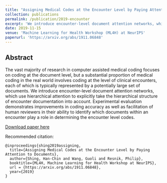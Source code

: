 ```yaml
---
title: "Assigning Medical Codes at the Encounter Level by Paying Attention to Documents"
collection: publications
permalink: /publication/2019-encounter
excerpt: 'We introduce encounter-level document attention networks, which use hierarchical attention to explicitly take the hierarchical structure of encounter documentation into account. Experimental evaluation demonstrates improvements in coding accuracy as well as facilitation of human reviewers in their ability to identify which documents within an encounter play a role in determining the encounter level codes.'
date: 2019-11-15
venue: 'Machine Learning for Health Workshop (ML4H) at NeurIPS'
paperurl: 'https://arxiv.org/abs/1911.06848'
---
```


## Abstract

The vast majority of research in computer assisted medical coding focuses on coding at the document level, but a substantial proportion of medical coding in the real world involves coding at the level of clinical encounters, each of which is typically represented by a potentially large set of documents. We introduce encounter-level document attention networks, which use hierarchical attention to explicitly take the hierarchical structure of encounter documentation into account. Experimental evaluation demonstrates improvements in coding accuracy as well as facilitation of human reviewers in their ability to identify which documents within an encounter play a role in determining the encounter level codes.

[Download paper here](https://arxiv.org/abs/1911.06848)

Recommended citation:

```
@inproceedings{shing2019assigning,
  title={Assigning Medical Codes at the Encounter Level by Paying Attention to Documents},
  author={Shing, Han-Chin and Wang, Guoli and Resnik, Philip},
  booktitle={ML4H, Machine Learning for Health Workshop at NeurIPS},
  url = {https://arxiv.org/abs/1911.06848},
  year={2019}
}
```